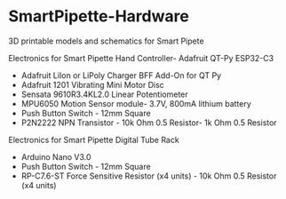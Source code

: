 # SmartPipette-Hardware
 3D printable models and schematics for Smart Pipete

Electronics for Smart Pipette Hand Controller- Adafruit QT-Py ESP32-C3
- Adafruit LiIon or LiPoly Charger BFF Add-On for QT Py
- Adafruit 1201 Vibrating Mini Motor Disc
- Sensata 9610R3.4KL2.0 Linear Potentiometer
- MPU6050 Motion Sensor module- 3.7V, 800mA lithium battery
- Push Button Switch - 12mm Square
- P2N2222 NPN Transistor
- 10k Ohm 0.5 Resistor- 1k Ohm 0.5 Resistor
  

Electronics for Smart Pipette Digital Tube Rack
- Arduino Nano V3.0
- Push Button Switch - 12mm Square
- RP-C7.6-ST Force Sensitive Resistor (x4 units)
- 10k Ohm 0.5 Resistor (x4 units)
  

